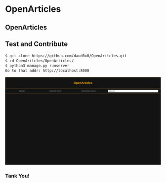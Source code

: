 # OpenArticles
OpenArticles
---

## Test and Contribute
	$ git clone https://github.com/daud0x0/OpenAritcles.git
	$ cd OpenAritcles/OpenArticles/
	$ python3 manage.py runserver
	Go to that addr: http://localhost:8000

![Image](/src/screenshot.png)

### Tank You!
